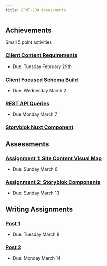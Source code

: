 ```yaml
---
title: CPNT-200 Assessments
---
```


## Achievements

Small 5 point activities

### [Client Content Requirements](/cpnt-200/assignments/achievements)

- Due: Tuesday February 29th

### [Client Focused Schema Build](/cpnt-200/assignments/achievements)

- Due: Wednesday March 2

### [REST API Queries](/cpnt-200/assignments/achievements)

- Due Monday March 7

### [Storyblok Nuxt Component](/cpnt-200/assignments/achievements)

## Assessments

### [Assignment 1: Site Content Visual Map](/cpnt-200/assignments/assignment-1)

- Due: Sunday March 6

### [Assignment 2: Storyblok Components](/cpnt-200/assignments/assignment-2)

- Due: Sunday March 13

## Writing Assignments

### [Post 1](/cpnt-200/assignments/writing-assignments)

- Due: Tuesday March 8

### [Post 2](/content/cpnt-200/assignments/writing-assignments.md)

- Due: Monday March 14
